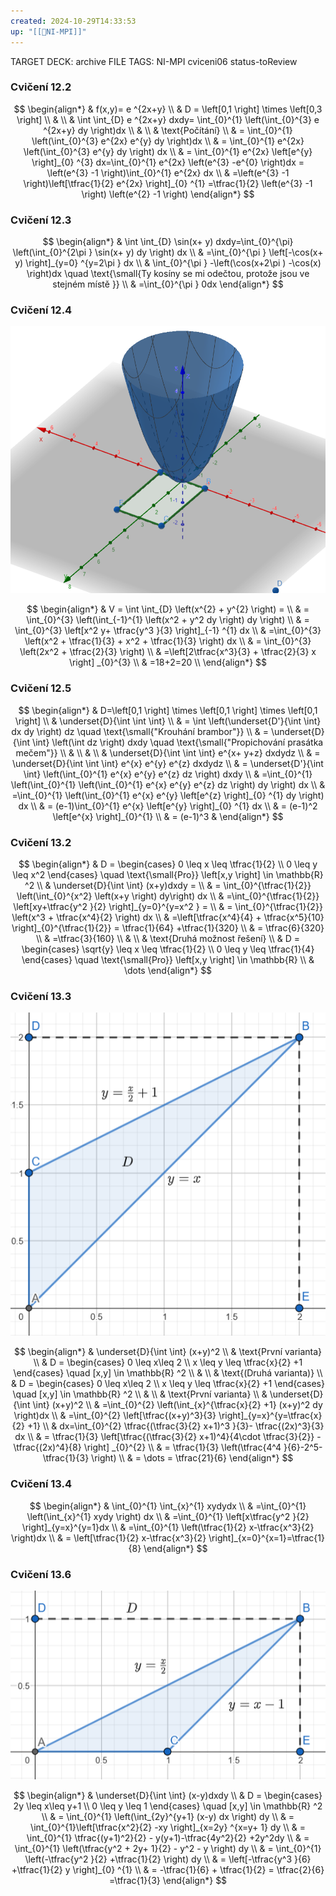 ```yaml
---
created: 2024-10-29T14:33:53
up: "[[📖NI-MPI]]"
---
```


TARGET DECK: archive
FILE TAGS: NI-MPI cviceni06 status-toReview

### Cvičení 12.2

<!-- Latex Equation -->

$$
\begin{align*}
& f(x,y)= e ^{2x+y} \\
& D = \left[0,1 \right] \times \left[0,3 \right]  \\
&  \\
& \int \int_{D}  e ^{2x+y} dxdy= \int_{0}^{1} \left(\int_{0}^{3} e ^{2x+y} dy \right)dx \\
&  \\
& \text{Počítání} \\
& = \int_{0}^{1} \left(\int_{0}^{3} e^{2x} e^{y}  dy \right)dx \\
& = \int_{0}^{1} e^{2x} \left(\int_{0}^{3} e^{y} dy \right) dx \\
& = \int_{0}^{1} e^{2x} \left[e^{y} \right]_{0} ^{3} dx=\int_{0}^{1} e^{2x} \left(e^{3} -e^{0}  \right)dx = \left(e^{3} -1 \right)\int_{0}^{1} e^{2x} dx \\
& =\left(e^{3} -1 \right)\left[\tfrac{1}{2} e^{2x} \right]_{0} ^{1} =\tfrac{1}{2} \left(e^{3} -1 \right) \left(e^{2} -1 \right)
\end{align*}
$$

### Cvičení 12.3

<!-- Latex Equation -->

$$
\begin{align*}
& \int \int_{D} \sin(x+ y) dxdy=\int_{0}^{\pi} \left(\int_{0}^{2\pi } \sin(x+ y) dy \right) dx \\
& =\int_{0}^{\pi } \left[-\cos(x+ y)  \right]_{y=0} ^{y=2\pi }  dx \\
& \int_{0}^{\pi } -\left(\cos(x+2\pi ) -\cos(x)  \right)dx  \quad \text{\small{Ty kosíny se mi odečtou, protože jsou ve stejném místě }} \\
& =\int_{0}^{\pi } 0dx
\end{align*}
$$

### Cvičení 12.4

![](../../../Assets/Pasted%20image%2020241029150037.png)

<!-- Latex Equation -->

$$
\begin{align*}
& V = \int \int_{D} \left(x^{2} + y^{2}  \right) = \\
& = \int_{0}^{3} \left(\int_{-1}^{1} \left(x^2 + y^2 dy \right) dy \right)  \\
& = \int_{0}^{3} \left[x^2 y+ \tfrac{y^3 }{3}  \right]_{-1} ^{1} dx \\
& =\int_{0}^{3} \left(x^2 + \tfrac{1}{3} + x^2 + \tfrac{1}{3}  \right) dx \\
& = \int_{0}^{3} \left(2x^2 + \tfrac{2}{3}  \right)  \\
& =\left[2\tfrac{x^3}{3} + \tfrac{2}{3} x \right] _{0}^{3}  \\
& =18+2=20 \\
\end{align*}
$$

### Cvičení 12.5

 <!-- Latex Equation -->

$$
\begin{align*}
& D=\left[0,1 \right] \times \left[0,1 \right] \times \left[0,1 \right] \\
& \underset{D}{\int \int  \int}  \\
& = \int \left(\underset{D'}{\int \int} dx dy \right) dz \quad \text{\small{"Krouhání brambor"}} \\
& = \underset{D}{\int \int} \left(\int dz \right) dxdy \quad \text{\small{"Propichování prasátka mečem"}} \\
&  \\
&  \\
& \underset{D}{\int \int  \int} e^{x+ y+z} dxdydz \\
& = \underset{D}{\int \int  \int} e^{x} e^{y} e^{z} dxdydz \\
& = \underset{D'}{\int \int} \left(\int_{0}^{1} e^{x} e^{y} e^{z} dz \right) dxdy \\
& =\int_{0}^{1} \left(\int_{0}^{1} \left(\int_{0}^{1} e^{x} e^{y} e^{z} dz \right) dy \right) dx \\
& =\int_{0}^{1} \left(\int_{0}^{1} e^{x} e^{y} \left[e^{z} \right]_{0} ^{1} dy  \right) dx \\
& = (e-1)\int_{0}^{1} e^{x} \left[e^{y}  \right]_{0} ^{1} dx \\
& = (e-1)^2 \left[e^{x} \right]_{0}^{1}  \\
& = (e-1)^3
&
\end{align*}
$$

### Cvičení 13.2

<!-- Latex Equation -->

$$
\begin{align*}
& D = \begin{cases} 0 \leq x \leq \tfrac{1}{2}  \\ 0 \leq y \leq x^2 \end{cases} \quad \text{\small{Pro}} \left[x,y \right] \in \mathbb{R} ^2  \\
& \underset{D}{\int \int} (x+y)dxdy = \\
& = \int_{0}^{\tfrac{1}{2}} \left(\int_{0}^{x^2} \left(x+y \right)  dy\right) dx \\
& =\int_{0}^{\tfrac{1}{2}} \left[xy+\tfrac{y^2 }{2}  \right]_{y=0}^{y=x^2 } = \\
& = \int_{0}^{\tfrac{1}{2}} \left(x^3 + \tfrac{x^4}{2} \right) dx \\
& =\left[\tfrac{x^4}{4} + \tfrac{x^5}{10} \right]_{0}^{\tfrac{1}{2}} = \tfrac{1}{64} +\tfrac{1}{320} \\
& = \tfrac{6}{320} \\
& =\tfrac{3}{160}  \\
& \\
& \text{Druhá možnost řešení} \\
& D = \begin{cases} \sqrt{y}  \leq x \leq \tfrac{1}{2}  \\ 0 \leq y \leq \tfrac{1}{4}  \end{cases} \quad \text{\small{Pro}} \left[x,y \right] \in \mathbb{R}  \\
& \dots
\end{align*}
$$

### Cvičení 13.3

![](../../../Assets/Pasted%20image%2020241029153623.png)

<!-- Latex Equation -->

$$
\begin{align*}
& \underset{D}{\int \int} (x+y)^2  \\
& \text{První varianta} \\
& D = \begin{cases} 0 \leq x\leq 2 \\ x \leq y \leq \tfrac{x}{2} +1 \end{cases} \quad [x,y] \in \mathbb{R} ^2 \\
& \\
& \text{(Druhá varianta)} \\
& D = \begin{cases} 0 \leq x\leq 2 \\ x \leq y \leq \tfrac{x}{2} +1 \end{cases} \quad [x,y] \in \mathbb{R} ^2 \\
& \\
& \text{První varianta} \\
& \underset{D}{\int \int} (x+y)^2 \\
& =\int_{0}^{2} \left(\int_{x}^{\tfrac{x}{2} +1} (x+y)^2 dy \right)dx  \\
& =\int_{0}^{2} \left[\tfrac{(x+y)^3}{3} \right]_{y=x}^{y=\tfrac{x}{2} +1} \\
& dx=\int_{0}^{2} \tfrac{(\tfrac{3}{2} x+1)^3 }{3}- \tfrac{(2x)^3}{3} dx \\
& = \tfrac{1}{3} \left[\tfrac{(\tfrac{3}{2} x+1)^4}{4\cdot \tfrac{3}{2}}  - \tfrac{(2x)^4}{8} \right] _{0}^{2}  \\
& = \tfrac{1}{3} \left(\tfrac{4^4 }{6}-2^5-\tfrac{1}{3} \right)  \\
& = \dots = \tfrac{21}{6}
\end{align*}
$$

### Cvičení 13.4

<!-- Latex Equation -->

$$
\begin{align*}
& \int_{0}^{1} \int_{x}^{1} xydydx \\
& =\int_{0}^{1} \left(\int_{x}^{1} xydy \right) dx \\
& =\int_{0}^{1} \left[x\tfrac{y^2 }{2} \right]_{y=x}^{y=1}dx \\
& =\int_{0}^{1} \left(\tfrac{1}{2} x-\tfrac{x^3}{2} \right)dx \\
& = \left[\tfrac{1}{2} x-\tfrac{x^3}{2} \right]_{x=0}^{x=1}=\tfrac{1}{8}
\end{align*}
$$

### Cvičení 13.6

![](../../../Assets/Pasted%20image%2020241029155334.png)

<!-- Latex Equation -->

$$
\begin{align*}
& \underset{D}{\int \int} (x-y)dxdy \\
& D = \begin{cases} 2y \leq x\leq y+1 \\ 0 \leq y \leq 1 \end{cases} \quad [x,y] \in \mathbb{R} ^2 \\
& = \int_{0}^{1} \left(\int_{2y}^{y+1} (x-y) dx \right) dy \\
& = \int_{0}^{1}\left[\tfrac{x^2}{2} -xy \right]_{x=2y} ^{x=y+ 1} dy \\
& = \int_{0}^{1} \tfrac{(y+1)^2}{2} - y(y+1)-\tfrac{4y^2}{2} +2y^2dy \\
& = \int_{0}^{1} \left(\tfrac{y^2 + 2y+ 1}{2} - y^2 - y \right) dy \\
& = \int_{0}^{1} \left(-\tfrac{y^2 }{2} +\tfrac{1}{2}  \right) dy \\
& = \left[-\tfrac{y^3 }{6} +\tfrac{1}{2} y \right]_{0} ^{1}  \\
& = -\tfrac{1}{6} + \tfrac{1}{2} = \tfrac{2}{6} =\tfrac{1}{3}
\end{align*}
$$
